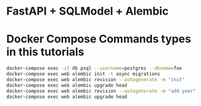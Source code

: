 # FastAPI + SQLModel + Alembic


# Docker Compose Commands types in this tutorials

```sh
docker-compose exec -it db psql --username=postgres --dbname=foo
docker-compose exec web alembic init -t async migrations
docker-compose exec web alembic revision --autogenerate -m "init"
docker-compose exec web alembic upgrade head
docker-compose exec web alembic revision --autogenerate -m "add year"
docker-compose exec web alembic upgrade head
```
